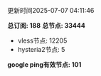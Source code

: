 更新时间2025-07-07 04:11:46

**总订阅: 188**
**总节点: 33444**
- vless节点: 12205
- hysteria2节点: 5

**google ping有效节点: 101**
